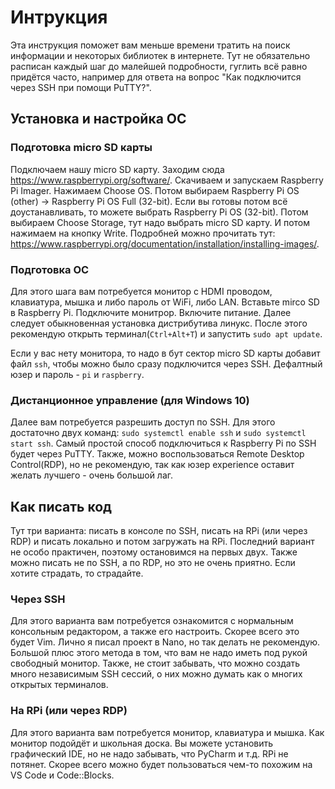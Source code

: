 # Интрукция
Эта инструкция поможет вам меньше времени тратить на поиск информации и некоторых библиотек в интернете. Тут не обязательно расписан каждый шаг до малейшей подробности, гуглить всё равно придётся часто, например для ответа на вопрос "Как подключится через SSH при помощи PuTTY?".
## Установка и настройка ОС
### Подготовка micro SD карты
Подключаем нашу micro SD карту. Заходим сюда https://www.raspberrypi.org/software/. Скачиваем и запускаем Raspberry Pi Imager. Нажимаем Choose OS. Потом выбираем Raspberry Pi OS (other) -> Raspberry Pi OS Full (32-bit). Если вы готовы потом всё доустанавливать, то можете выбрать Raspberry Pi OS (32-bit). Потом выбираем Choose Storage, тут надо выбрать micro SD карту. И потом нажимаем на кнопку Write. Подробней можно прочитать тут: https://www.raspberrypi.org/documentation/installation/installing-images/.

### Подготовка ОС
Для этого шага вам потребуется монитор с HDMI проводом, клавиатура, мышка и либо пароль от WiFi, либо LAN. Вставьте mirco SD в Raspberry Pi. Подключите монитрор. Включите питание. Далее следует обыкновенная установка дистрибутива линукс. После этого рекомендую открыть терминал(`Ctrl+Alt+T`) и запустить `sudo apt update`. 

Если у вас нету монитора, то надо в бут сектор micro SD карты добавит файл `ssh`, чтобы можно было сразу подключится через SSH. Дефалтный юзер и пароль - `pi` и `raspberry`.

### Дистанционное управление (для Windows 10)
Далее вам потребуется разрешить доступ по SSH. Для этого достаточно двух команд: `sudo systemctl enable ssh` и  `sudo systemctl start ssh`. Самый простой способ подключиться к Raspberry Pi по SSH будет через PuTTY. Также, можно воспользоваться Remote Desktop Control(RDP), но не рекомендую, так как юзер experience оставит желать лучшего - очень большой лаг.

## Как писать код
Тут три варианта: писать в консоле по SSH, писать на RPi (или через RDP) и писать локально и потом загружать на RPi. Последний вариант не особо практичен, поэтому остановимся на первых двух. Также можно писать не по SSH, a по RDP, но это не очень приятно. Если хотите страдать, то страдайте.
### Через SSH
Для этого варианта вам потребуется ознакомится с нормальным консольным редактором, а также его настроить. Скорее всего это будет Vim. Лично я писал проект в Nano, но так делать не рекомендую. Большой плюс этого метода в том, что вам не надо иметь под рукой свободный монитор. Также, не стоит забывать, что можно создать много независимым SSH сессий, о них можно думать как о многих открытых терминалов.
### На RPi (или через RDP)
Для этого варианта вам потребуется монитор, клавиатура и мышка. Как монитор подойдёт и школьная доска. Вы можете установить графический IDE, но не надо забывать, что PyCharm и т.д. RPi не потянет. Скорее всего можно будет пользоваться чем-то похожим на VS Code и Code::Blocks. 
